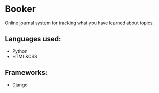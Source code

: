 # Booker
Online journal system for tracking what you have learned about topics.

## Languages used:
- Python
- HTML&CSS

## Frameworks:
- Django

